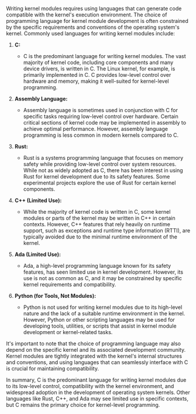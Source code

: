 Writing kernel modules requires using languages that can generate code compatible with the kernel's execution environment. The choice of programming language for kernel module development is often constrained by the specific requirements and conventions of the operating system's kernel. Commonly used languages for writing kernel modules include:

1. **C:**
   - C is the predominant language for writing kernel modules. The vast majority of kernel code, including core components and many device drivers, is written in C. The Linux kernel, for example, is primarily implemented in C. C provides low-level control over hardware and memory, making it well-suited for kernel-level programming.

2. **Assembly Language:**
   - Assembly language is sometimes used in conjunction with C for specific tasks requiring low-level control over hardware. Certain critical sections of kernel code may be implemented in assembly to achieve optimal performance. However, assembly language programming is less common in modern kernels compared to C.

3. **Rust:**
   - Rust is a systems programming language that focuses on memory safety while providing low-level control over system resources. While not as widely adopted as C, there has been interest in using Rust for kernel development due to its safety features. Some experimental projects explore the use of Rust for certain kernel components.

4. **C++ (Limited Use):**
   - While the majority of kernel code is written in C, some kernel modules or parts of the kernel may be written in C++ in certain contexts. However, C++ features that rely heavily on runtime support, such as exceptions and runtime type information (RTTI), are typically avoided due to the minimal runtime environment of the kernel.

5. **Ada (Limited Use):**
   - Ada, a high-level programming language known for its safety features, has seen limited use in kernel development. However, its use is not as common as C, and it may be constrained by specific kernel requirements and compatibility.

6. **Python (for Tools, Not Modules):**
   - Python is not used for writing kernel modules due to its high-level nature and the lack of a suitable runtime environment in the kernel. However, Python or other scripting languages may be used for developing tools, utilities, or scripts that assist in kernel module development or kernel-related tasks.

It's important to note that the choice of programming language may also depend on the specific kernel and its associated development community. Kernel modules are tightly integrated with the kernel's internal structures and conventions, and using languages that can seamlessly interface with C is crucial for maintaining compatibility.

In summary, C is the predominant language for writing kernel modules due to its low-level control, compatibility with the kernel environment, and widespread adoption in the development of operating system kernels. Other languages like Rust, C++, and Ada may see limited use in specific contexts, but C remains the primary choice for kernel-level programming.
